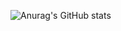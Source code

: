 ![Anurag's GitHub stats](https://github-readme-stats.vercel.app/api?username=imsohuy&show_icons=true&theme=merko )
